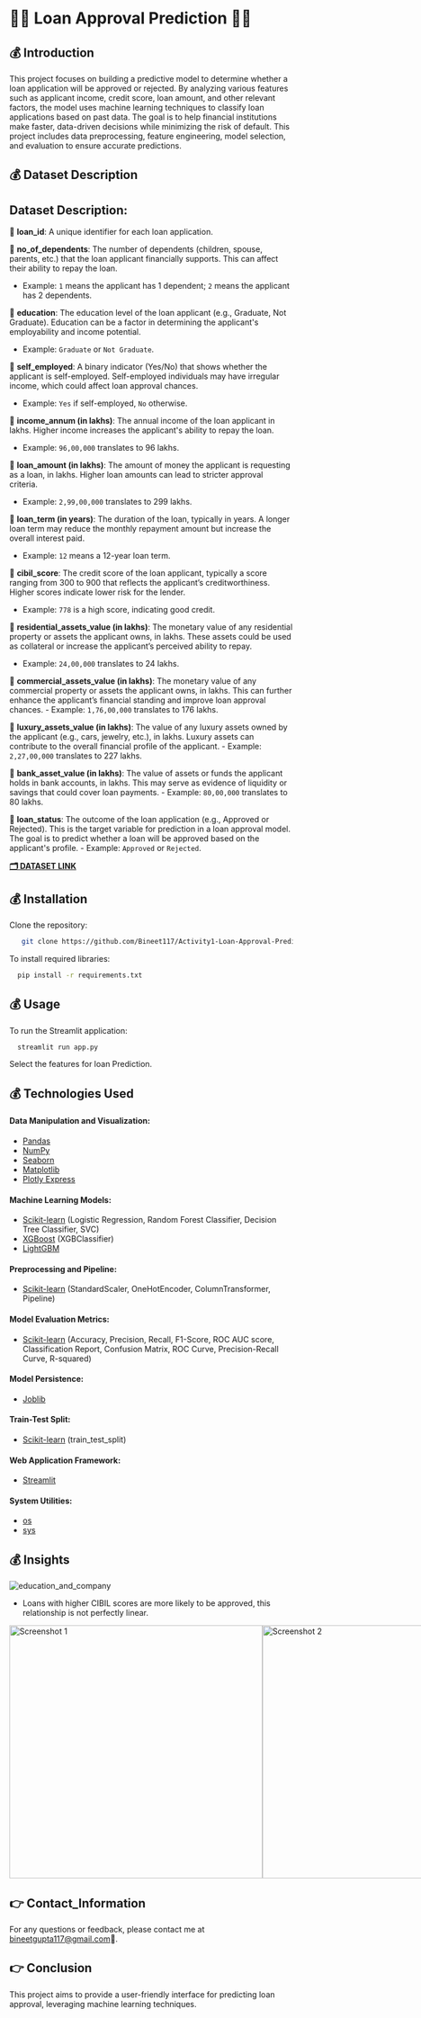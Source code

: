 
# 🏦🏦 Loan Approval Prediction 🏦🏦

## 💰 Introduction
This project focuses on building a predictive model to determine whether a loan application will be approved or rejected. By analyzing various features such as applicant income, credit score, loan amount, and other relevant factors, the model uses machine learning techniques to classify loan applications based on past data. The goal is to help financial institutions make faster, data-driven decisions while minimizing the risk of default. This project includes data preprocessing, feature engineering, model selection, and evaluation to ensure accurate predictions.

## 💰 Dataset Description
## Dataset Description:

💸 **loan_id**: A unique identifier for each loan application.

💸 **no_of_dependents**: The number of dependents (children, spouse, parents, etc.) that the loan applicant financially supports. This can affect their ability to repay the loan.
   - Example: `1` means the applicant has 1 dependent; `2` means the applicant has 2 dependents.

💸 **education**: The education level of the loan applicant (e.g., Graduate, Not Graduate). Education can be a factor in determining the applicant's employability and income potential.
   - Example: `Graduate` or `Not Graduate`.

💸 **self_employed**: A binary indicator (Yes/No) that shows whether the applicant is self-employed. Self-employed individuals may have irregular income, which could affect loan approval chances.
   - Example: `Yes` if self-employed, `No` otherwise.

💸 **income_annum (in lakhs)**: The annual income of the loan applicant in lakhs. Higher income increases the applicant's ability to repay the loan.
   - Example: `96,00,000` translates to 96 lakhs.

💸 **loan_amount (in lakhs)**: The amount of money the applicant is requesting as a loan, in lakhs. Higher loan amounts can lead to stricter approval criteria.
   - Example: `2,99,00,000` translates to 299 lakhs.

💸 **loan_term (in years)**: The duration of the loan, typically in years. A longer loan term may reduce the monthly repayment amount but increase the overall interest paid.
   - Example: `12` means a 12-year loan term.

💸 **cibil_score**: The credit score of the loan applicant, typically a score ranging from 300 to 900 that reflects the applicant’s creditworthiness. Higher scores indicate lower risk for the lender.
   - Example: `778` is a high score, indicating good credit.

💸 **residential_assets_value (in lakhs)**: The monetary value of any residential property or assets the applicant owns, in lakhs. These assets could be used as collateral or increase the applicant’s perceived ability to repay.
   - Example: `24,00,000` translates to 24 lakhs.

💸 **commercial_assets_value (in lakhs)**: The monetary value of any commercial property or assets the applicant owns, in lakhs. This can further enhance the applicant’s financial standing and improve loan approval chances.
    - Example: `1,76,00,000` translates to 176 lakhs.

💸 **luxury_assets_value (in lakhs)**: The value of any luxury assets owned by the applicant (e.g., cars, jewelry, etc.), in lakhs. Luxury assets can contribute to the overall financial profile of the applicant.
    - Example: `2,27,00,000` translates to 227 lakhs.

💸 **bank_asset_value (in lakhs)**: The value of assets or funds the applicant holds in bank accounts, in lakhs. This may serve as evidence of liquidity or savings that could cover loan payments.
    - Example: `80,00,000` translates to 80 lakhs.

💸 **loan_status**: The outcome of the loan application (e.g., Approved or Rejected). This is the target variable for prediction in a loan approval model. The goal is to predict whether a loan will be approved based on the applicant's profile.
    - Example: `Approved` or `Rejected`.

[**🗂️ DATASET LINK**](https://www.kaggle.com/datasets/architsharma01/loan-approval-prediction-dataset)


## 💰 Installation

Clone the repository:

```bash
   git clone https://github.com/Bineet117/Activity1-Loan-Approval-Prediction.git
```

To install required libraries:

```bash
  pip install -r requirements.txt
```
 
## 💰 Usage
To run the Streamlit application:

```bash
  streamlit run app.py
```
Select the features for loan Prediction.
## 💰 Technologies Used


#### Data Manipulation and Visualization:
- [Pandas](https://pandas.pydata.org/)
- [NumPy](https://numpy.org/)
- [Seaborn](https://seaborn.pydata.org/)
- [Matplotlib](https://matplotlib.org/)
- [Plotly Express](https://plotly.com/python/plotly-express/)

#### Machine Learning Models:
- [Scikit-learn](https://scikit-learn.org/stable/) (Logistic Regression, Random Forest Classifier, Decision Tree Classifier, SVC)
- [XGBoost](https://xgboost.readthedocs.io/en/stable/) (XGBClassifier)
- [LightGBM](https://lightgbm.readthedocs.io/en/latest/)

#### Preprocessing and Pipeline:
- [Scikit-learn](https://scikit-learn.org/stable/) (StandardScaler, OneHotEncoder, ColumnTransformer, Pipeline)

#### Model Evaluation Metrics:
- [Scikit-learn](https://scikit-learn.org/stable/) (Accuracy, Precision, Recall, F1-Score, ROC AUC score, Classification Report, Confusion Matrix, ROC Curve, Precision-Recall Curve, R-squared)

#### Model Persistence:
- [Joblib](https://joblib.readthedocs.io/en/latest/)

#### Train-Test Split:
- [Scikit-learn](https://scikit-learn.org/stable/modules/generated/sklearn.model_selection.train_test_split.html) (train_test_split)

#### Web Application Framework:
- [Streamlit](https://docs.streamlit.io/)

#### System Utilities:
- [os](https://docs.python.org/3/library/os.html)
- [sys](https://docs.python.org/3/library/sys.html)

## 💰 Insights
![education_and_company](https://github.com/user-attachments/assets/33076181-b00a-4af5-a61d-07a8a7699295)
- Loans with higher CIBIL scores are more likely to be approved, this relationship is not perfectly linear.

<div style="display:flex; justify-content:space-between;">
  <img src="https://github.com/user-attachments/assets/c93647ee-aae5-4851-a872-c3e490e7de69" alt="Screenshot 1" width="450"/>
  <img src="https://github.com/user-attachments/assets/f6f8daf1-f538-4e1e-97a6-a1284db8ffcd" alt="Screenshot 2" width="450"/>
</div>




## 👉 Contact_Information
For any questions or feedback, please contact me at bineetgupta117@gmail.com📧.


## 👉 Conclusion
This project aims to provide a user-friendly interface for predicting loan approval, leveraging machine learning techniques.
